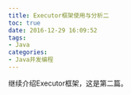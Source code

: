 ```yaml
---
title: Executor框架使用与分析二
toc: true
date: 2016-12-29 16:09:52
tags:
- Java
categories:
- Java并发编程
---
```


继续介绍Executor框架，这是第二篇。


